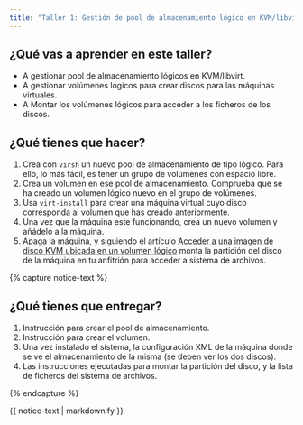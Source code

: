 ```yaml
---
title: "Taller 1: Gestión de pool de almacenamiento lógico en KVM/libvirt"
---
```


## ¿Qué vas a aprender en este taller?

* A gestionar pool de almacenamiento lógicos en KVM/libvirt.
* A gestionar volúmenes lógicos para crear discos para las máquinas virtuales.
* A Montar los volúmenes lógicos para acceder a los ficheros de los discos.

## ¿Qué tienes que hacer?

1. Crea con `virsh` un nuevo pool de almacenamiento de tipo lógico. Para ello, lo más fácil, es tener un grupo de volúmenes con espacio libre. 
2. Crea un volumen en ese pool de almacenamiento. Comprueba que se ha creado un volumen lógico nuevo en el grupo de volúmenes.
3. Usa `virt-install` para crear una máquina virtual cuyo disco corresponda al volumen que has creado anteriormente.
4. Una vez que la máquina este funcionando, crea un nuevo volumen y añádelo a la máquina.
5. Apaga la máquina, y siguiendo el artículo [Acceder a una imagen de disco KVM ubicada en un volumen lógico](https://albertomolina.wordpress.com/2009/12/14/acceder-a-una-imagen-de-disco-kvm-ubicada-en-un-volumen-logico/) monta la partición del disco de la máquina en tu anfitrión para acceder a sistema de archivos.

{% capture notice-text %}
## ¿Qué tienes que entregar?

1. Instrucción para crear el pool de almacenamiento.
2. Instrucción para crear el volumen.
3. Una vez instalado el sistema, la configuración XML de la máquina donde se ve el almacenamiento de la misma (se deben ver los dos discos).
4. Las instrucciones ejecutadas para montar la partición del disco, y la lista de ficheros del sistema de archivos.

{% endcapture %}<div class="notice--info">{{ notice-text | markdownify }}</div>		

